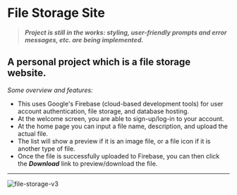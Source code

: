 # File Storage Site

> ***Project is still in the works: styling, user-friendly prompts and error messages, etc. are being implemented.***

## A personal project which is a file storage website.

*Some overview and features:*
- This uses Google's Firebase (cloud-based development tools) for user account authentication, file storage, and database hosting.
- At the welcome screen, you are able to sign-up/log-in to your account.
- At the home page you can input a file name, description, and upload the actual file.
- The list will show a preview if it is an image file, or a file icon if it is another type of file.
- Once the file is successfully uploaded to Firebase, you can then click the ***Download*** link to preview/download the file.

---
![file-storage-v3](https://github.com/julian-deleon/File-Storage-Site/assets/77114985/c95a4e4c-6c93-4993-820b-d3f5f6d30fec)



